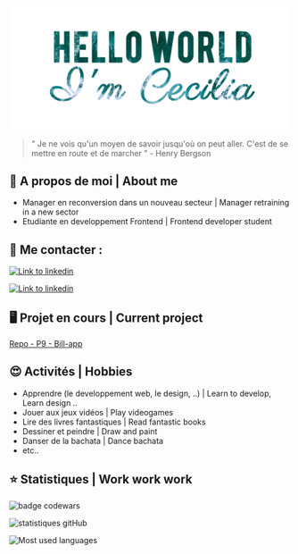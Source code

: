 
![banner](https://github.com/Cecilia-Giusti/Cecilia-Giusti/raw/main/img/banner_git.png)

>" Je ne vois qu'un moyen de savoir jusqu'où on peut aller. C'est de se mettre en route et de marcher " - Henry Bergson

## 💬 A propos de moi | About me

 - Manager en reconversion dans un nouveau secteur | Manager retraining in a new sector
 - Etudiante en developpement Frontend | Frontend developer student

## :incoming_envelope:  Me contacter : 

<a href="https://www.linkedin.com/in/cecilia-giusti-12aa7bb6/">![Link to linkedin](<https://img.shields.io/badge/LinkedIn-0A66C2.svg?style=for-the-badge&logo=LinkedIn&logoColor=white>)
</a>

<a href="mailto:ceciliagiusti2b@gmail.com">![Link to linkedin](https://img.shields.io/badge/Gmail-EA4335.svg?style=for-the-badge&logo=Gmail&logoColor=white)
</a>

## 🖥️ Projet en cours | Current project
[Repo  - P9 - Bill-app](https://github.com/Cecilia-Giusti/P9-bill-app) 


## 😍 Activités | Hobbies

 - Apprendre (le developpement web, le design, ..) | Learn to develop, Learn design ..
 - Jouer aux jeux vidéos | Play videogames
 - Lire des livres fantastiques | Read fantastic books
 - Dessiner et peindre | Draw and paint 
 - Danser de la bachata | Dance bachata
- etc..



## ⭐ Statistiques | Work work work

![badge codewars](https://www.codewars.com/users/Cecilia-Giusti/badges/micro)

![statistiques gitHub](https://github-readme-stats.vercel.app/api?username=Cecilia-Giusti&&show_icons=true&title_color=ffffff&icon_color=55efc4&text_color=81ecec&bg_color=151515&border_color=00cec9)

![Most used languages](https://github-readme-stats.vercel.app/api/top-langs/?username=Cecilia-Giusti&layout=compact&bg_color=151515&title_color=ffffff&text_color=81ecec&border_color=00cec9)
